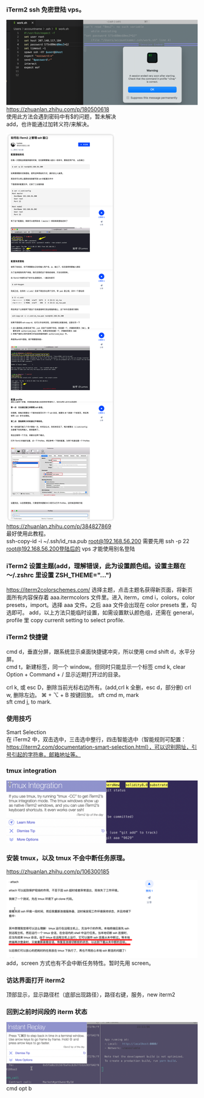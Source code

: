 ### iTerm2 ssh 免密登陆 vps。

![](./img/2022-06-15-15-24-30.png)  
https://zhuanlan.zhihu.com/p/180500618  
使用此方法会遇到密码中有$的问题，暂未解决  
add，也许能通过加转义符/来解决。

![](./img/2022-06-15-15-51-01.png)  
https://zhuanlan.zhihu.com/p/384827869  
最好使用此教程。  
ssh-copy-id -i ~/.ssh/id_rsa.pub root@192.168.56.200
需要先用 ssh -p 22 root@192.168.56.200登陆后的 vps 才能使用别名登陆

### iTerm2 设置主题(add，理解错误，此为设置颜色组。设置主题在～/.zshrc 里设置 ZSH_THEME="...")

https://iterm2colorschemes.com/ 选择主题，点击主题名获得新页面，将新页面所有内容保存着 aaa.itermcolors 文件里。进入 iterm，cmd i，colors，color presets，import。选择 aaa 文件。之后 aaa 文件会出现在 color presets 里，勾选即可。
add，以上方法只能临时设置，如需设置默认颜色组，还需在 general，profile 里 copy currenlt setting to select profile.

### iTerm2 快捷键

cmd d，垂直分屏，跟系统显示桌面快捷键冲突，所以使用 cmd shift d，水平分屏。  
cmd t，新建标签，同一个 window。但同时只能显示一个标签
cmd k, clear  
Option + Command + / 显示近期打开过的目录。

crl k, 或 esc D，删除当前光标右边所有。(add,crl k 全删，esc d，部分删)
crl w, 删除左边。
⌘ + ⌥ + B 按键回放。
sft cmd m, mark  
sft cmd j, to mark.

### 使用技巧

Smart Selection  
在 iTerm2 中，双击选中，三击选中整行，四击智能选中（智能规则可配置：https://iterm2.com/documentation-smart-selection.html），可以识别网址，引号引起的字符串，邮箱地址等。

### tmux integration

![](./img/2022-06-29-22-36-12.png)

### 安装 tmux，以及 tmux 不会中断任务原理。

https://zhuanlan.zhihu.com/p/106300185

![](./img/2022-06-29-22-39-44.png)  
add，screen 方式也有不会中断任务特性。暂时先用 screen。

### 访达界面打开 iterm2

顶部显示，显示路径栏（底部出现路径），路径右键，服务，new iterm2

### 回到之前时间段的 iterm 状态

![](./img/2022-07-03-09-24-48.png)  
cmd opt b
